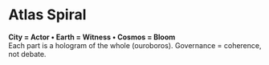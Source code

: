 # Atlas Spiral
**City = Actor • Earth = Witness • Cosmos = Bloom**  
Each part is a hologram of the whole (ouroboros). Governance = coherence, not debate.
